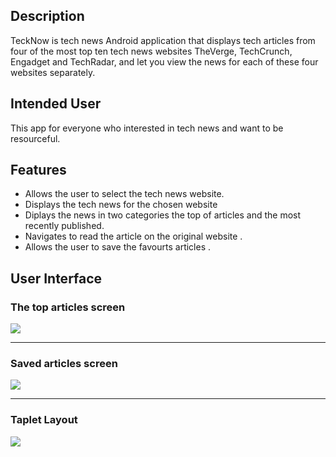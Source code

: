 ## Description
TeckNow is tech news Android application that displays tech articles from four of the most top ten
tech news websites TheVerge, TechCrunch, Engadget and TechRadar, and let you view the news for each
of these four websites separately.

## Intended User
This app for everyone who interested in tech news and want to be resourceful.

## Features
- Allows the user to select the tech news website.
- Displays the tech news for the chosen website
- Diplays the news in two categories the top of articles and the most recently published.
- Navigates to read the article on the original website .
- Allows the user to save the favourts articles 
.
## User Interface
### The top articles screen
![](https://serving.photos.photobox.com/6793141045426c536ea6bcfc593f3e669462040b9a781fb603c98de2545df1e2a0187c68.jpg)

________________________________________________________________________________________________________________________

### Saved articles screen
![](https://serving.photos.photobox.com/6514393398abe84ad8f238e4ecf846602c0a1b27dde209595cf67cc4678d1a716856d598.jpg)

________________________________________________________________________________________________________________________

### Taplet Layout
![](https://serving.photos.photobox.com/174483282fc884985cb97d3132156620cd794658bbd2aa0817d347f5f3ef2d877ceb5efb.jpg)
